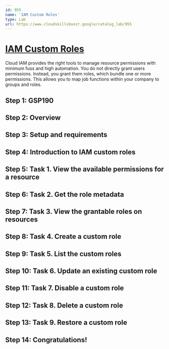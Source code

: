 ```yaml
---
id: 955
name: 'IAM Custom Roles'
type: Lab
url: https://www.cloudskillsboost.google/catalog_lab/955
---
```


# [IAM Custom Roles](https://www.cloudskillsboost.google/catalog_lab/955)

Cloud IAM provides the right tools to manage resource permissions with minimum fuss and high automation. You do not directly grant users permissions. Instead, you grant them roles, which bundle one or more permissions. This allows you to map job functions within your company to groups and roles.

## Step 1: GSP190

## Step 2: Overview

## Step 3: Setup and requirements

## Step 4: Introduction to IAM custom roles

## Step 5: Task 1. View the available permissions for a resource

## Step 6: Task 2. Get the role metadata

## Step 7: Task 3. View the grantable roles on resources

## Step 8: Task 4. Create a custom role

## Step 9: Task 5. List the custom roles

## Step 10: Task 6. Update an existing custom role

## Step 11: Task 7. Disable a custom role

## Step 12: Task 8. Delete a custom role

## Step 13: Task 9. Restore a custom role

## Step 14: Congratulations!
